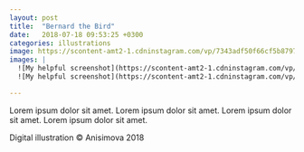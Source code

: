 ```yaml
---
layout: post
title:  "Bernard the Bird"
date:   2018-07-18 09:53:25 +0300
categories: illustrations
image: https://scontent-amt2-1.cdninstagram.com/vp/7343adf50f66cf5b8797d1d231aa804b/5BC58889/t51.2885-15/e35/30079253_123696371819823_8145807807925452800_n.jpg
images: |
  ![My helpful screenshot](https://scontent-amt2-1.cdninstagram.com/vp/7343adf50f66cf5b8797d1d231aa804b/5BC58889/t51.2885-15/e35/30079253_123696371819823_8145807807925452800_n.jpg)
  ![My helpful screenshot](https://scontent-amt2-1.cdninstagram.com/vp/7343adf50f66cf5b8797d1d231aa804b/5BC58889/t51.2885-15/e35/30079253_123696371819823_8145807807925452800_n.jpg)

---
```

<p>Lorem ipsum dolor sit amet. Lorem ipsum dolor sit amet. Lorem ipsum dolor sit amet. Lorem ipsum dolor sit amet.</p>
<p>Digital illustration © Anisimova 2018</p>